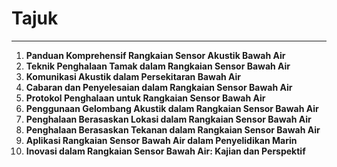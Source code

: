 # Tajuk #
---

1. **Panduan Komprehensif Rangkaian Sensor Akustik Bawah Air**
2. **Teknik Penghalaan Tamak dalam Rangkaian Sensor Bawah Air**
3. **Komunikasi Akustik dalam Persekitaran Bawah Air**
4. **Cabaran dan Penyelesaian dalam Rangkaian Sensor Bawah Air**
5. **Protokol Penghalaan untuk Rangkaian Sensor Bawah Air**
6. **Penggunaan Gelombang Akustik dalam Rangkaian Sensor Bawah Air**
7. **Penghalaan Berasaskan Lokasi dalam Rangkaian Sensor Bawah Air**
8. **Penghalaan Berasaskan Tekanan dalam Rangkaian Sensor Bawah Air**
9. **Aplikasi Rangkaian Sensor Bawah Air dalam Penyelidikan Marin**
10. **Inovasi dalam Rangkaian Sensor Bawah Air: Kajian dan Perspektif**


